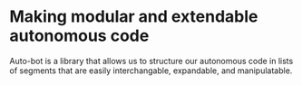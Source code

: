 # Making modular and extendable autonomous code

Auto-bot is a library that allows us to structure our autonomous code in lists of segments that are easily interchangable, expandable, and manipulatable.

